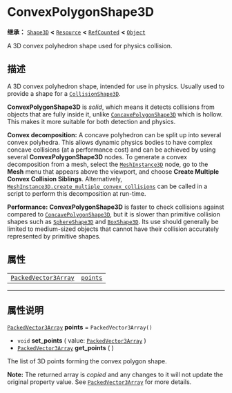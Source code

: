 <!-- ⚠ 请勿编辑本文件 ⚠ -->
<!-- 本文档使用脚本从 WeDot 引擎源码仓库生成。 -->
<!-- 生成脚本：https://github.com/WeDot-Engine/WeDot/tree/4.3/doc/tools/make_md.py； -->
<!-- 原文件：https://github.com/WeDot-Engine/WeDot/tree/4.3/doc/classes/ConvexPolygonShape3D.xml。 -->

<div id="_class_convexpolygonshape3d"></div>

# ConvexPolygonShape3D

**继承：** [`Shape3D`](class_shape3d.md) **<** [`Resource`](class_resource.md) **<** [`RefCounted`](class_refcounted.md) **<** [`Object`](class_object.md)

A 3D convex polyhedron shape used for physics collision.

## 描述

A 3D convex polyhedron shape, intended for use in physics. Usually used to provide a shape for a [`CollisionShape3D`](class_collisionshape3d.md).

 **ConvexPolygonShape3D** is *solid*, which means it detects collisions from objects that are fully inside it, unlike [`ConcavePolygonShape3D`](class_concavepolygonshape3d.md) which is hollow. This makes it more suitable for both detection and physics.

 **Convex decomposition:** A concave polyhedron can be split up into several convex polyhedra. This allows dynamic physics bodies to have complex concave collisions (at a performance cost) and can be achieved by using several **ConvexPolygonShape3D** nodes. To generate a convex decomposition from a mesh, select the [`MeshInstance3D`](class_meshinstance3d.md) node, go to the **Mesh** menu that appears above the viewport, and choose **Create Multiple Convex Collision Siblings**. Alternatively, [`MeshInstance3D.create_multiple_convex_collisions`](class_meshinstance3d.md#class_meshinstance3d_method_create_multiple_convex_collisions) can be called in a script to perform this decomposition at run-time.

 **Performance:** **ConvexPolygonShape3D** is faster to check collisions against compared to [`ConcavePolygonShape3D`](class_concavepolygonshape3d.md), but it is slower than primitive collision shapes such as [`SphereShape3D`](class_sphereshape3d.md) and [`BoxShape3D`](class_boxshape3d.md). Its use should generally be limited to medium-sized objects that cannot have their collision accurately represented by primitive shapes.

## 属性

|||
|:-:|:--|
| [`PackedVector3Array`](class_packedvector3array.md) | [`points`](class_convexpolygonshape3d.md#class_convexpolygonshape3d_property_points) | ``PackedVector3Array()`` |

<!-- rst-class:: classref-section-separator -->

---

## 属性说明

<div id="_class_convexpolygonshape3d_property_points"></div>

[`PackedVector3Array`](class_packedvector3array.md) **points** = ``PackedVector3Array()`` <div id="class_convexpolygonshape3d_property_points"></div>

- `void` **set_points** ( value: [`PackedVector3Array`](class_packedvector3array.md) )
- [`PackedVector3Array`](class_packedvector3array.md) **get_points** ( )

The list of 3D points forming the convex polygon shape.

**Note:** The returned array is *copied* and any changes to it will not update the original property value. See [`PackedVector3Array`](class_packedvector3array.md) for more details.

[^virtual]: 本方法通常需要用户覆盖才能生效。
[^const]: 本方法无副作用，不会修改该实例的任何成员变量。
[^vararg]: 本方法除了能接受在此处描述的参数外，还能够继续接受任意数量的参数。
[^constructor]: 本方法用于构造某个类型。
[^static]: 调用本方法无需实例，可直接使用类名进行调用。
[^operator]: 本方法描述的是使用本类型作为左操作数的有效运算符。
[^bitfield]: 这个值是由下列位标志构成位掩码的整数。
[^void]: 无返回值。
